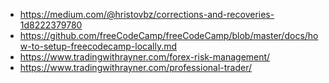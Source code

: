 - https://medium.com/@hristovbz/corrections-and-recoveries-1d8222379780
- https://github.com/freeCodeCamp/freeCodeCamp/blob/master/docs/how-to-setup-freecodecamp-locally.md
- https://www.tradingwithrayner.com/forex-risk-management/
- https://www.tradingwithrayner.com/professional-trader/
